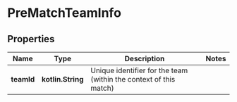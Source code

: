 
# PreMatchTeamInfo

## Properties
| Name | Type | Description | Notes |
| ------------ | ------------- | ------------- | ------------- |
| **teamId** | **kotlin.String** | Unique identifier for the team (within the context of this match) |  |



